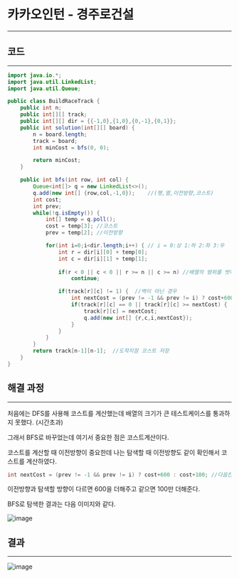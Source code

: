 # 카카오인턴 - 경주로건설

---

## 코드

---

```java
import java.io.*;
import java.util.LinkedList;
import java.util.Queue;

public class BuildRaceTrack {
    public int n;
    public int[][] track;
    public int[][] dir = {{-1,0},{1,0},{0,-1},{0,1}};
    public int solution(int[][] board) {
        n = board.length;
        track = board;
        int minCost = bfs(0, 0);

        return minCost;
    }

    public int bfs(int row, int col) {
        Queue<int[]> q = new LinkedList<>();
        q.add(new int[] {row,col,-1,0});    //(행,열,이전방향,코스트)
        int cost;
        int prev;
        while(!q.isEmpty()) {
            int[] temp = q.poll();
            cost = temp[3]; //코스트
            prev = temp[2]; //이전방향

            for(int i=0;i<dir.length;i++) { // i = 0:상 1:하 2:좌 3:우
                int r = dir[i][0] + temp[0];
                int c = dir[i][1] + temp[1];
    
                if(r < 0 || c < 0 || r >= n || c >= n) //배열의 범위를 벗어나는 경우
                    continue;

                if(track[r][c] != 1) {  //벽이 아닌 경우
                    int nextCost = (prev != -1 && prev != i) ? cost+600 : cost+100; //다음칸 코스트 계산
                    if(track[r][c] == 0 || track[r][c] >= nextCost) {   //처음방문하거나 기존코스트보다 계산한 코스트가 낮은 경우
                        track[r][c] = nextCost;
                        q.add(new int[] {r,c,i,nextCost});
                    }            
                }   
            }
        }
        return track[n-1][n-1];  //도착지점 코스트 저장
    }
}
```

## 해결 과정

---

처음에는 DFS를 사용해 코스트를 계산했는데 배열의 크기가 큰 테스트케이스를 통과하지 못했다. (시간초과)

그래서 BFS로 바꾸었는데 여기서 중요한 점은 코스트계산이다.

코스트를 계산할 때 이전방향이 중요한데 나는 탐색할 때 이전방향도 같이 확인해서 코스트를 계산하였다.

```java
int nextCost = (prev != -1 && prev != i) ? cost+600 : cost+100; //다음칸 코스트 계산
```

이전방향과 탐색할 방향이 다르면 600을 더해주고 같으면 100만 더해준다.

BFS로 탐색한 결과는 다음 이미지와 같다.

![image](https://user-images.githubusercontent.com/47655983/103513095-40e52580-4ead-11eb-8f48-e2644b26a5c8.png)

## 결과

---

![image](https://user-images.githubusercontent.com/47655983/103512658-79383400-4eac-11eb-932b-25fbc85c7836.png)